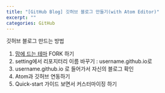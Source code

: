 ```yaml
---
title: "[GitHub Blog] 깃허브 블로그 만들기(with Atom Editor)"
excerpt: ""
categories: GitHub
---
```


깃허브 블로그 만드는 방법
1. [맘에 드는 테마](https://github.com/mmistakes/minimal-mistakes) FORK 하기
2. setting에서 리포지터리 이름 바꾸기 : username.github.io로
3. username.github.io 로 들어가서 자신의 블로그 확인
4. Atom과 깃허브 연동하기
5. Quick-start 가이드 보면서 커스터마이징 하기
